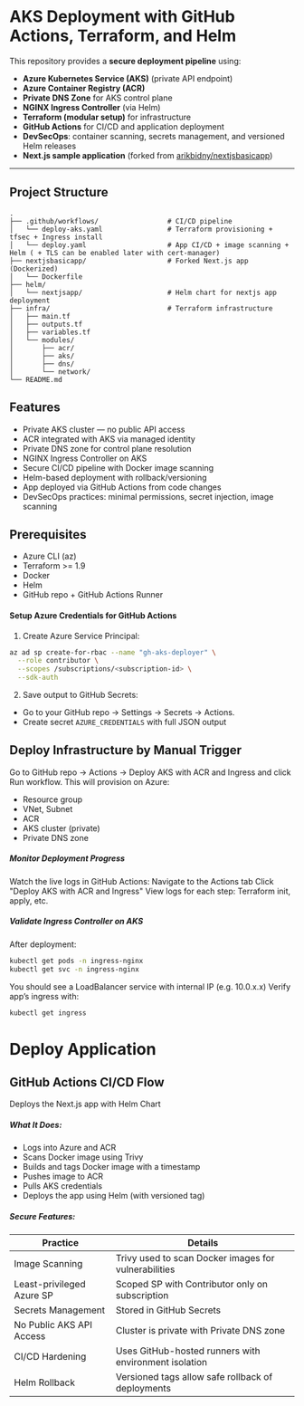 # AKS Deployment with GitHub Actions, Terraform, and Helm

This repository provides a **secure deployment pipeline** using:

- **Azure Kubernetes Service (AKS)** (private API endpoint)
- **Azure Container Registry (ACR)**
- **Private DNS Zone** for AKS control plane
- **NGINX Ingress Controller** (via Helm)
- **Terraform (modular setup)** for infrastructure
- **GitHub Actions** for CI/CD and application deployment
- **DevSecOps**: container scanning, secrets management, and versioned Helm releases
- **Next.js sample application** (forked from [arikbidny/nextjsbasicapp](https://github.com/arikbidny/nextjsbasicapp))

---

## Project Structure

```plaintext
.
├── .github/workflows/                 # CI/CD pipeline
│   └── deploy-aks.yaml                # Terraform provisioning + tfsec + Ingress install
│   └── deploy.yaml                    # App CI/CD + image scanning + Helm ( + TLS can be enabled later with cert-manager)
├── nextjsbasicapp/                    # Forked Next.js app (Dockerized)
│   └── Dockerfile
├── helm/
│   └── nextjsapp/                     # Helm chart for nextjs app deployment
├── infra/                             # Terraform infrastructure
│   ├── main.tf
│   ├── outputs.tf
│   ├── variables.tf
│   └── modules/
│       ├── acr/
│       ├── aks/
│       ├── dns/
│       └── network/
└── README.md
```

## Features
* Private AKS cluster — no public API access
* ACR integrated with AKS via managed identity
* Private DNS zone for control plane resolution
* NGINX Ingress Controller on AKS
* Secure CI/CD pipeline with Docker image scanning
* Helm-based deployment with rollback/versioning
* App deployed via GitHub Actions from code changes
* DevSecOps practices: minimal permissions, secret injection, image scanning

## Prerequisites
- Azure CLI (az)
- Terraform >= 1.9
- Docker
- Helm
- GitHub repo + GitHub Actions Runner

#### Setup Azure Credentials for GitHub Actions
1. Create Azure Service Principal:

```bash
az ad sp create-for-rbac --name "gh-aks-deployer" \
  --role contributor \
  --scopes /subscriptions/<subscription-id> \
  --sdk-auth
```

2. Save output to GitHub Secrets:

- Go to your GitHub repo → Settings → Secrets → Actions.
- Create secret `AZURE_CREDENTIALS` with full JSON output

## Deploy Infrastructure by Manual Trigger
Go to GitHub repo → Actions → Deploy AKS with ACR and Ingress and click Run workflow. This will provision on Azure:

- Resource group
- VNet, Subnet
- ACR
- AKS cluster (private)
- Private DNS zone

##### Monitor Deployment Progress
Watch the live logs in GitHub Actions:
Navigate to the Actions tab
Click "Deploy AKS with ACR and Ingress"
View logs for each step: Terraform init, apply, etc.

##### Validate Ingress Controller on AKS
After deployment:

```bash
kubectl get pods -n ingress-nginx
kubectl get svc -n ingress-nginx
```

You should see a LoadBalancer service with internal IP (e.g. 10.0.x.x)
Verify app’s ingress with:

```bash
kubectl get ingress
```

# Deploy Application 

## GitHub Actions CI/CD Flow
Deploys the Next.js app with Helm Chart
##### What It Does:
- Logs into Azure and ACR
- Scans Docker image using Trivy
- Builds and tags Docker image with a timestamp
- Pushes image to ACR
- Pulls AKS credentials
- Deploys the app using Helm (with versioned tag)

##### Secure Features:

| Practice                   | Details                                                              |
|----------------------------|----------------------------------------------------------------------|
| Image Scanning             | Trivy used to scan Docker images for vulnerabilities                 |
| Least-privileged Azure SP  | Scoped SP with Contributor only on subscription                      |
| Secrets Management         | Stored in GitHub Secrets                                             |
| No Public AKS API Access   | Cluster is private with Private DNS zone                             |
| CI/CD Hardening            | Uses GitHub-hosted runners with environment isolation                |
| Helm Rollback              | Versioned tags allow safe rollback of deployments                    |
